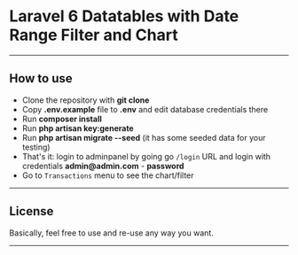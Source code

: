 # Laravel 6 Datatables with Date Range Filter and Chart

- - - - -

## How to use

- Clone the repository with __git clone__
- Copy __.env.example__ file to __.env__ and edit database credentials there
- Run __composer install__
- Run __php artisan key:generate__
- Run __php artisan migrate --seed__ (it has some seeded data for your testing)
- That's it: login to adminpanel by going go `/login` URL and login with credentials __admin@admin.com__ - __password__
- Go to `Transactions` menu to see the chart/filter


- - - - -

## License

Basically, feel free to use and re-use any way you want.

- - - - -


